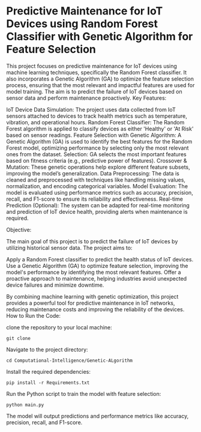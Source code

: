 
# Predictive Maintenance for IoT Devices using Random Forest Classifier with Genetic Algorithm for Feature Selection

This project focuses on predictive maintenance for IoT devices using machine learning techniques, specifically the Random Forest classifier. It also incorporates a Genetic Algorithm (GA) to optimize the feature selection process, ensuring that the most relevant and impactful features are used for model training. The aim is to predict the failure of IoT devices based on sensor data and perform maintenance proactively.
Key Features:

IoT Device Data Simulation: The project uses data collected from IoT sensors attached to devices to track health metrics such as temperature, vibration, and operational hours.
Random Forest Classifier: The Random Forest algorithm is applied to classify devices as either 'Healthy' or 'At Risk' based on sensor readings.
Feature Selection with Genetic Algorithm: A Genetic Algorithm (GA) is used to identify the best features for the Random Forest model, optimizing performance by selecting only the most relevant ones from the dataset.
Selection: GA selects the most important features based on fitness criteria (e.g., predictive power of features).
Crossover & Mutation: These genetic operations help explore different feature subsets, improving the model’s generalization.
Data Preprocessing: The data is cleaned and preprocessed with techniques like handling missing values, normalization, and encoding categorical variables.
Model Evaluation: The model is evaluated using performance metrics such as accuracy, precision, recall, and F1-score to ensure its reliability and effectiveness.
 Real-time Prediction (Optional): The system can be adapted for real-time monitoring and prediction of IoT device health, providing alerts when maintenance is required.

Objective:

The main goal of this project is to predict the failure of IoT devices by utilizing historical sensor data. The project aims to:

Apply a Random Forest classifier to predict the health status of IoT devices.
Use a Genetic Algorithm (GA) to optimize feature selection, improving the model's performance by identifying the most relevant features.
Offer a proactive approach to maintenance, helping industries avoid unexpected device failures and minimize downtime.

By combining machine learning with genetic optimization, this project provides a powerful tool for predictive maintenance in IoT networks, reducing maintenance costs and improving the reliability of the devices.
How to Run the Code:

clone the repository to your local machine:

    git clone 

Navigate to the project directory:

    cd Computational-Intelligence/Genetic-ALgorithm

Install the required dependencies:

    pip install -r Requirements.txt

Run the Python script to train the model with feature selection:

    python main.py

The model will output predictions and performance metrics like accuracy, precision, recall, and F1-score.
